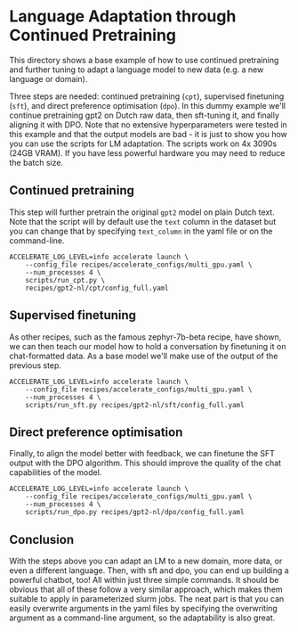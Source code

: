 # Language Adaptation through Continued Pretraining

This directory shows a base example of how to use continued pretraining and further tuning to adapt a language model to new data (e.g. a new language or domain).

Three steps are needed: continued pretraining (`cpt`), supervised finetuning (`sft`), and direct preference optimisation (`dpo`). In this dummy example we'll continue pretraining gpt2 on Dutch raw data, then sft-tuning it, and finally aligning it with DPO. Note that no extensive hyperparameters were tested in this example and that the output models are bad - it is just to show you how you can use the scripts for LM adaptation. The scripts work on 4x 3090s (24GB VRAM). If you have less powerful hardware you may need to reduce the batch size.

## Continued pretraining

This step will further pretrain the original `gpt2` model on plain Dutch text. Note that the script will by default use the `text` column in the dataset but you can change that by specifying `text_column` in the yaml file or on the command-line.

```shell
ACCELERATE_LOG_LEVEL=info accelerate launch \
    --config_file recipes/accelerate_configs/multi_gpu.yaml \
    --num_processes 4 \
    scripts/run_cpt.py \
    recipes/gpt2-nl/cpt/config_full.yaml
```

## Supervised finetuning

As other recipes, such as the famous zephyr-7b-beta recipe, have shown, we can then teach our model how to hold a conversation by finetuning it on chat-formatted data. As a base model we'll make use of the output of the previous step.

```shell
ACCELERATE_LOG_LEVEL=info accelerate launch \
    --config_file recipes/accelerate_configs/multi_gpu.yaml \
    --num_processes 4 \
    scripts/run_sft.py recipes/gpt2-nl/sft/config_full.yaml
```

## Direct preference optimisation

Finally, to align the model better with feedback, we can finetune the SFT output with the DPO algorithm. This should improve the quality of the chat capabilities of the model.

```shell
ACCELERATE_LOG_LEVEL=info accelerate launch \
    --config_file recipes/accelerate_configs/multi_gpu.yaml \
    --num_processes 4 \
    scripts/run_dpo.py recipes/gpt2-nl/dpo/config_full.yaml
```

## Conclusion

With the steps above you can adapt an LM to a new domain, more data, or even a different language. Then, with sft and dpo, you can end up building a powerful chatbot, too! All within just three simple commands. It should be obvious that all of these follow a very similar approach, which makes them suitable to apply in parameterized slurm jobs. The neat part is that you can easily overwrite arguments in the yaml files by specifying the overwriting argument as a command-line argument, so the adaptability is also great.
